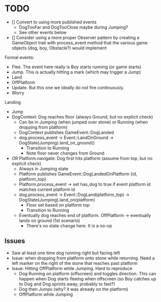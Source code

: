 # TODO

- [] Convert to using more published events
  - DogTooFar and DogTooClose maybe during Jumping?
  - See other events below
- [] Consider using a more proper Observer pattern by creating a GameObject trait with process_event method that the various game objects (dog, boy, Obstacle?) would implement

Formal events:

- Flee. The event here really is Boy starts running (or game starts)
- Jump. This is actually hitting a mark (which may trigger a Jump)
- Land
- OffPlatform
- Update. But this one we ideally do not fire continuously.
- Worry

Landing

- Jump
- DogContext: Dog reaches floor (always Ground, but no explicit check)
  - Can be in Jumping (when jumped over stone) or Running (when dropping from platform)
  - DogContext publishes GameEvent::DogLanded
  - dog.process_event -> Event::LandOnGround -> DogState(Jumping).land_on_ground()
    - Transition to Running
    - Note floor never changes from Ground
- OR Platform.navigate: Dog first hits platform (assume from top, but no explicit check)
  - Always in Jumping state
  - Platform publishes GameEvent::DogLandedOnPlatform {id, platform_top}
  - Platform.process_event -> set has_dog to true if event platform id matches current platform id
  - dog.process_event -> Event::DogLand(platform_top) -> DogState(Jumping).land_on(platform)
    - Floor set based on platform top
    - Transition to Running
  - Eventually dog reaches end of platform. OffPlatform -> eventually lands on ground (1st scenario)
    - There's no state change here. It is a no-op

## Issues

- Saw at least one time dog running right but facing left
- Issue: when dropping from platform onto stone while returning. Need a left marker on the right of the stone that reaches past platform
- Issue: Hitting OffPlatform while Jumping. Hard to reproduce
  - Dog Running on platform (offscreen) and toggles direction. This can happen when Dog starts fleeing when offscreen (so Boy catches up to Dog and Dog sprints away, probably to fast?)
  - Dog then Jumps (why? it was already on the platform)
  - OffPlatform while Jumping
